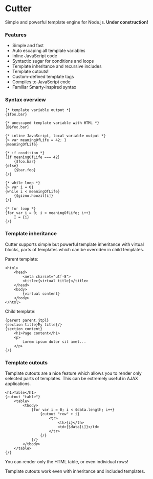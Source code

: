 Cutter
======

Simple and powerful template engine for Node.js. **Under construction!**


### Features


- Simple and fast
- Auto escaping all template variables
- Inline JavaScript code
- Syntactic sugar for conditions and loops
- Template inheritance and recursive includes
- Template cutouts!
- Custom-defined template tags
- Compiles to JavaScript code
- Familiar Smarty-inspired syntax



### Syntax overview

```smarty
{* template variable output *}
{$foo.bar}

{* unescaped template variable with HTML *}
{@$foo.bar}

{* inline JavaScript, local variable output *}
{> var meaningOfLife = 42; }
{meaningOfLife}

{* if condition *}
{if meaningOfLife === 42}
    {$foo.bar}
{else}
    {$bar.foo}
{/}

{* while loop *}
{> var i = 0}
{while i < meaningOfLife}
    {$gizmo.hoozit[i]}
{/}

{* for loop *}
{for var i = 0; i < meaningOfLife; i++}
    I = {i}
{/}
```
    
### Template inheritance

Cutter supports simple but powerful template inheritance with virtual blocks, parts of templates which can be overriden in child templates.

Parent template:

```smarty
<html>
    <head>
        <meta charset="utf-8">
        <title>{virtual title}</title>
    </head>
    <body>
        {virtual content}
    </body>
</html>
```
    
Child template:

```smarty
{parent parent.jtpl}
{section title}My title{/}
{section content}
    <h1>Page content</h1>
    <p>
        Lorem ipsum dolor sit amet...
    </p>
{/}
```
    
### Template cutouts

Template cutouts are a nice feature which allows you to render only selected parts of templates. This can be extremely useful in AJAX applications.

```smarty
<h1>Table</h1>
{cutout "table"}
    <table>
        <tbody>
            {for var i = 0; i < $data.length; i++}
                {cutout "row" + i}
                    <tr>
                        <th>{i}</th>
                        <td>{$data[i]}</td>
                    </tr>
                {/}
            {/}
        </tbody>
    </table>
{/}
```

You can render only the HTML table, or even individual rows!

Template cutouts work even with inheritance and included templates.
